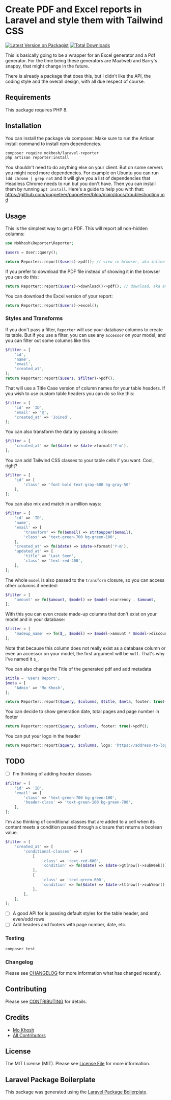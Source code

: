 # Create PDF and Excel reports in Laravel and style them with Tailwind CSS

[![Latest Version on Packagist](https://img.shields.io/packagist/v/mokhosh/laravel-reporter.svg?style=flat-square)](https://packagist.org/packages/mokhosh/laravel-reporter)
[![Total Downloads](https://img.shields.io/packagist/dt/mokhosh/laravel-reporter.svg?style=flat-square)](https://packagist.org/packages/mokhosh/laravel-reporter)

This is basically going to be a wrapper for an Excel generator and a Pdf generator. For the time being these generators are Maatweb and Barry's snappy, that might change in the future.

There is already a package that does this, but I didn't like the API, the coding style and the overall design, with all due respect of course.

## Requirements

This package requires PHP 8.

## Installation

You can install the package via composer. Make sure to run the Artisan install command to install npm dependencies.

```bash
composer require mokhosh/laravel-reporter
php artisan reporter:install
```

You shouldn't need to do anything else on your client. But on some servers you might need more dependencies. For example on Ubuntu you can run `ldd chrome | grep not` and it will give you a list of dependencies that Headless Chrome needs to run but you don't have. Then you can install them by running `apt install`. Here's a guide to help you with that:
https://github.com/puppeteer/puppeteer/blob/main/docs/troubleshooting.md

## Usage
This is the simplest way to get a PDF. This will report all non-hidden columns:

```php
use Mokhosh\Reporter\Reporter;

$users = User::query();

return Reporter::report($users)->pdf(); // view in browser, aka inline
```
If you prefer to download the PDF file instead of showing it in the browser you can do this:
```php
return Reporter::report($users)->download()->pdf(); // download, aka attachment
```
You can download the Excel version of your report:
```php
return Reporter::report($users)->excel();
```
### Styles and Transforms
If you don't pass a filter, `Reporter` will use your database columns to create its table.
But if you use a filter, you can use any `accessor` on your model, and you can filter out some columns like this
```php
$filter = [
    'id',
    'name',
    'email',
    'created_at',
];
return Reporter::report($users, $filter)->pdf();
```
That will use a Title Case version of column names for your table headers. If you wish to use custom table headers you can do so like this:
```php
$filter = [
    'id' => 'ID',
    'email' => '@',
    'created_at' => 'Joined',
];
```
You can also transform the data by passing a closure:
```php
$filter = [
    'created_at' => fn($date) => $date->format('Y-m'),
];
```
You can add Tailwind CSS classes to your table cells if you want. Cool, right?
```php
$filter = [
    'id' => [
        'class' => 'font-bold text-gray-600 bg-gray-50'
    ],
];
```
You can also mix and match in a million ways:
```php
$filter = [
    'id' => 'ID',
    'name',
    'email' => [
        'transform' => fn($email) => strtoupper($email),
        'class' => 'text-green-700 bg-green-100',
    ],
    'created_at' => fn($date) => $date->format('Y-m'),
    'updated_at' => [
        'title' => 'Last Seen',
        'class' => 'text-red-400',
    ],
];
````
The whole `model` is also passed to the `transform` closure, so you can access other columns if needed:
```php
$filter = [
    'amount' => fn($amount, $model) => $model->currency . $amount,
];
```
With this you can even create made-up columns that don't exist on your model and in your database:
```php
$filter = [
    'madeup_name' => fn($_, $model) => $model->amount * $model->discount,
];
```
Note that because this column does not really exist as a database column or even an accessor on your model, the first argument will be `null`. That's why I've named it `$_`.

You can also change the Title of the generated pdf and add metadata
```php
$title = 'Users Report';
$meta = [
    'Admin' => 'Mo Khosh',
];

return Reporter::report($query, $columns, $title, $meta, footer: true)->pdf();
```
You can decide to show generation date, total pages and page number in footer
```php
return Reporter::report($query, $columns, footer: true)->pdf();
```
You can put your logo in the header
```php
return Reporter::report($query, $columns, logo: 'https://address-to-logo.com')->pdf();
```
## TODO
- [ ] I'm thinking of adding header classes
```php
$filter = [
    'id' => 'ID',
    'email' => [
        'class' => 'text-green-700 bg-green-100',
        'header-class' => 'text-green-100 bg-green-700',
    ],
];
```
I'm also thinking of conditional classes that are added to a cell when its content meets a condition passed through a closure that returns a boolean value.
```php
$filter = [
    'created_at' => [
        'conditional-classes' => [
            [
                'class' => 'text-red-600',
                'condition' => fn($date) => $date->gt(now()->subWeek()),
            ],
            [
                'class' => 'text-green-600',
                'condition' => fn($date) => $date->lt(now()->subYear()),
            ],
        ],
    ],
];
```
- [ ] A good API for is passing default styles for the table header, and even/odd rows
- [ ] Add headers and footers with page number, date, etc.

### Testing

``` bash
composer test
```

### Changelog

Please see [CHANGELOG](CHANGELOG.md) for more information what has changed recently.

## Contributing

Please see [CONTRIBUTING](CONTRIBUTING.md) for details.

## Credits

- [Mo Khosh](https://github.com/mokhosh)
- [All Contributors](../../contributors)

## License

The MIT License (MIT). Please see [License File](LICENSE.md) for more information.

## Laravel Package Boilerplate

This package was generated using the [Laravel Package Boilerplate](https://laravelpackageboilerplate.com).
